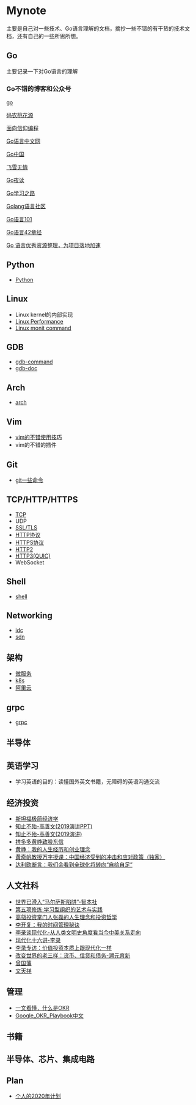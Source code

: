 # Mynote

主要是自己对一些技术、Go语言理解的文档，摘抄一些不错的有干货的技术文档，还有自己的一些所思所想。

## Go

主要记录一下对Go语言的理解

### Go不错的博客和公众号

[go](https://github.com/lizj3624/mynote/tree/master/golang)

[码农桃花源](https://qcrao91.gitbook.io/go/)

[面向信仰编程](https://draveness.me/golang/)

[Go语言中文网](https://mp.weixin.qq.com/mp/profile_ext?action=home&__biz=MzAxMTA4Njc0OQ==&scene=124#wechat_redirect)

[Go中国](https://mp.weixin.qq.com/mp/profile_ext?action=home&__biz=MjM5OTcxMzE0MQ==&scene=124#wechat_redirect)

[飞雪无情](https://mp.weixin.qq.com/mp/profile_ext?action=home&__biz=MzI3MjU4Njk3Ng==&scene=124#wechat_redirect)

[Go夜读](https://mp.weixin.qq.com/mp/profile_ext?action=home&__biz=MzAwNTc3OTE5Mg==&scene=124#wechat_redirect)

[Go学习之路](https://github.com/developer-learning/learning-golang)

[Golang语言社区](https://cloud.tencent.com/developer/column/2170)

[Go语言101](https://gfw.go101.org/article/101.html)

[Go语言42章经](https://github.com/ffhelicopter/Go42/blob/master/SUMMARY.md)

[Go 语言优秀资源整理，为项目落地加速](https://shockerli.net/post/go-awesome/)

## Python
* [Python](https://github.com/lizj3624/mynote/tree/master/Python)

## Linux
* Linux kernel的内部实现
* [Linux Performance](https://github.com/lizj3624/mynote/tree/master/Linux)
* [Linux monit command](https://github.com/lizj3624/mynote/tree/master/Linux/Linux-monit-command.md)

## GDB
* [gdb-command](https://github.com/lizj3624/mynote/blob/master/gdb/gdb-command.md)
* [gdb-doc](https://github.com/lizj3624/mynote/blob/master/gdb/gdb.md)

## Arch
* [arch](https://github.com/lizj3624/mynote/tree/master/arch)


## Vim
* [vim的不错使用技巧](https://github.com/lizj3624/mynote/blob/master/vim/vim.md)
* vim的不错的插件

## Git
* [git一些命令](https://github.com/lizj3624/mynote/blob/master/git/git-command.md)

## TCP/HTTP/HTTPS

* [TCP](https://github.com/lizj3624/mynote/tree/master/tcp)
* UDP
* [SSL/TLS](https://github.com/lizj3624/mynote/blob/master/tls/tls.md)
* [HTTP协议](https://github.com/lizj3624/mynote/tree/master/http)
* [HTTPS协议](https://github.com/lizj3624/mynote/tree/master/https)
* [HTTP2](https://github.com/lizj3624/mynote/tree/master/http/http2)
* [HTTP3(QUIC)](https://github.com/lizj3624/mynote/blob/master/http/http3.md)
* WebSocket

## Shell
* [shell](https://github.com/lizj3624/mynote/tree/master/shell)

## Networking

* [idc](https://github.com/lizj3624/mynote/blob/master/networking/idc-networking.md)
* [sdn](https://github.com/lizj3624/mynote/tree/master/networking)

## 架构

* [微服务](https://github.com/lizj3624/mynote/blob/master/microservice/microservice.md)
* [k8s](https://github.com/lizj3624/mynote/tree/master/k8s)
* [阿里云](https://github.com/lizj3624/mynote/blob/master/aliyun/aliyun.md)

## grpc

* [grpc](https://github.com/lizj3624/mynote/tree/master/grpc)

## 半导体



## 英语学习

* 学习英语的目的：读懂国外英文书籍，无障碍的英语沟通交流

## 经济投资

* [斯坦福极简经济学](https://github.com/lizj3624/mynote/blob/master/reading-notes/%E8%AF%BB%E3%80%8A%E6%96%AF%E5%9D%A6%E7%A6%8F%E6%9E%81%E7%AE%80%E7%BB%8F%E6%B5%8E%E5%AD%A6%E3%80%8B%E4%B8%80%E4%BA%9B%E6%80%BB%E7%BB%93.md)
* [知止不殆-高善文(2019演讲PPT)](https://github.com/lizj3624/mynote/blob/master/reading-notes/%E7%9F%A5%E6%AD%A2%E4%B8%8D%E6%AE%86_%E9%AB%98%E5%96%84%E6%96%87.pdf)
* [知止不殆-高善文(2019演讲)](https://www.youtube.com/watch?v=zzQ3vC6svB4)
* [拼多多黄峥致股东信](https://github.com/lizj3624/mynote/blob/master/reading-notes/%E6%8B%BC%E5%A4%9A%E5%A4%9A(%E9%BB%84%E5%B3%A5)%E8%87%B4%E8%82%A1%E4%B8%9C%E4%B8%80.md)
* [黄峥：我的人生经历和创业理念](https://news.futunn.com/market/124520?auth_token=023234&clientver=10.10.1182&user_id_type=1&user_id=7315460&channel=4&clientlang=0&clienttype=13&is_visitor=0&skintype=3)
* [黄奇帆教授万字授课：中国经济受到的冲击和应对政策（独家）](https://mp.weixin.qq.com/s/2FecMSdK7HjNla-BhNFOTg)
* [达利欧断言：我们会看到全球化将转向“自给自足”](https://mp.weixin.qq.com/s/9FUlC4glfIkRrsbnIC5Bng)

## 人文社科

* [世界已滑入“马尔萨斯陷阱”-智本社](https://mp.weixin.qq.com/s/l4vAX3o7HrVQSwjOrRuOYA)
* [第五项修炼:学习型组织的艺术与实践](https://github.com/lizj3624/mynote/blob/master/reading-notes/%E7%AC%AC%E4%BA%94%E9%A1%B9%E4%BF%AE%E7%82%BC%EF%BC%9A%E5%AD%A6%E4%B9%A0%E5%9E%8B%E7%BB%84%E7%BB%87%E7%9A%84%E8%89%BA%E6%9C%AF%E4%B8%8E%E5%AE%9E%E8%B7%B5.md)
* [高瓴投资掌门人张磊的人生理念和投资哲学](https://github.com/lizj3624/mynote/blob/master/reading-notes/%E9%AB%98%E7%93%B4%E6%8A%95%E8%B5%84%E6%8E%8C%E9%97%A8%E4%BA%BA%E5%BC%A0%E7%A3%8A%E7%9A%84%E4%BA%BA%E7%94%9F%E7%90%86%E5%BF%B5%E5%92%8C%E6%8A%95%E8%B5%84%E5%93%B2%E5%AD%A6.md)
* [李开复：我的时间管理秘诀](https://github.com/lizj3624/mynote/blob/master/reading-notes/%E6%9D%8E%E5%BC%80%E5%A4%8D%EF%BC%9A%E6%88%91%E7%9A%84%E6%97%B6%E9%97%B4%E7%AE%A1%E7%90%86%E7%A7%98%E8%AF%80.md)
* [李录谈现代化-从人类文明史角度看当今中美关系走向](https://github.com/lizj3624/mynote/blob/master/reading-notes/%E6%9D%8E%E5%BD%95%E8%B0%88%E7%8E%B0%E4%BB%A3%E5%8C%96-%E4%BB%8E%E4%BA%BA%E7%B1%BB%E6%96%87%E6%98%8E%E5%8F%B2%E8%A7%92%E5%BA%A6%E7%9C%8B%E5%BD%93%E4%BB%8A%E4%B8%AD%E7%BE%8E%E5%85%B3%E7%B3%BB%E8%B5%B0%E5%90%91.pdf)
* [现代化十六讲-李录](https://github.com/lizj3624/mynote/blob/master/reading-notes/%E7%8E%B0%E4%BB%A3%E5%8C%96%E5%8D%81%E5%85%AD%E8%AE%B2-%E6%9D%8E%E5%BD%95.pdf)
* [李录专访：价值投资本质上跟现代化一样](https://www.toutiao.com/i6844083113191014919/)
* [改变世界的老三样：货币、信贷和债务-溯元育新](https://mp.weixin.qq.com/s/h14q5BVSSWsNgU5K6bMEVw)
* [曾国藩](https://github.com/lizj3624/mynote/blob/master/reading-notes/%E6%9B%BE%E5%9B%BD%E8%97%A9.md)
* [文天祥](https://github.com/lizj3624/mynote/blob/master/reading-notes/%E6%96%87%E5%A4%A9%E7%A5%A5.md)

## 管理
* [一文看懂，什么是OKR](https://m.zjbyte.com/sbfp/finance/article?groupId=6646618488267866628&itemId=6646618488267866628&timestamp=1588043478&article_category=stock&req_id=2020042811111801001404009410848F65&group_id=6646618488267866628)
* [Google_OKR_Playbook中文](https://mp.weixin.qq.com/s/A1C5BE5rBCeTGlrJm95jVw)

## 书籍

## 半导体、芯片、集成电路

## Plan

* [个人的2020年计划](https://github.com/lizj3624/mynote/blob/master/plans/2020-plan.md)

